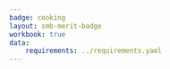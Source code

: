 ```yaml
---
badge: cooking
layout: smb-merit-badge
workbook: true
data:
    requirements: ../requirements.yaml
---
```

